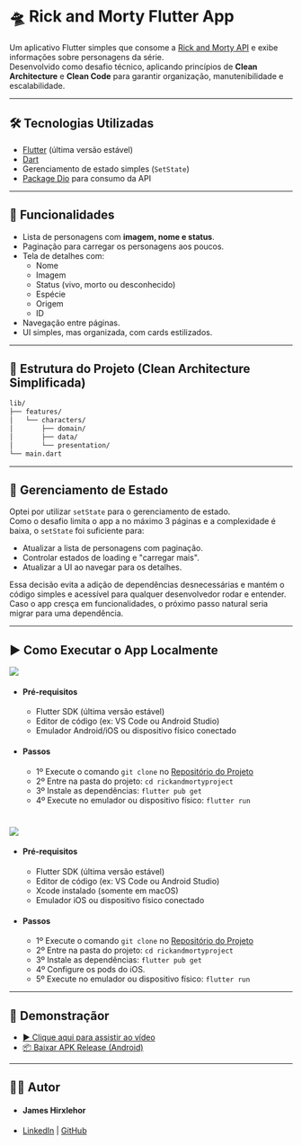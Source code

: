 # 🛸 Rick and Morty Flutter App

Um aplicativo Flutter simples que consome a [Rick and Morty API](https://rickandmortyapi.com/) e exibe informações sobre personagens da série.  
Desenvolvido como desafio técnico, aplicando princípios de **Clean Architecture** e **Clean Code** para garantir organização, manutenibilidade e escalabilidade.

---
## 🛠️ Tecnologias Utilizadas
- [Flutter](https://flutter.dev/) (última versão estável)
- [Dart](https://dart.dev/)
- Gerenciamento de estado simples (`SetState`)
- [Package Dio](https://pub.dev/packages/dio) para consumo da API

---
## 🚀 Funcionalidades
- Lista de personagens com **imagem, nome e status**.
- Paginação para carregar os personagens aos poucos.
- Tela de detalhes com:
    - Nome
    - Imagem
    - Status (vivo, morto ou desconhecido)
    - Espécie
    - Origem
    - ID
- Navegação entre páginas.
- UI simples, mas organizada, com cards estilizados.

---
## 📂 Estrutura do Projeto (Clean Architecture Simplificada)
```bash
lib/
├── features/                
│   └── characters/
│       ├── domain/      
│       ├── data/        
│       └── presentation/
└── main.dart            
```

---
## 🌌 Gerenciamento de Estado
Optei por utilizar `setState` para o gerenciamento de estado.  
Como o desafio limita o app a no máximo 3 páginas e a complexidade é baixa, o `setState` foi suficiente para:
- Atualizar a lista de personagens com paginação.
- Controlar estados de loading e "carregar mais".
- Atualizar a UI ao navegar para os detalhes.

Essa decisão evita a adição de dependências desnecessárias e mantém o código simples e acessível para qualquer desenvolvedor rodar e entender. Caso o app cresça em funcionalidades, o próximo passo natural seria migrar para uma dependência.

---
## ▶️ Como Executar o App Localmente
![](https://img.icons8.com/?size=100&id=17836&format=png&color=000000)
- #### Pré-requisitos
  - Flutter SDK (última versão estável)
  - Editor de código (ex: VS Code ou Android Studio)
  - Emulador Android/iOS ou dispositivo físico conectado

- #### Passos
  - 1º Execute o comando `git clone` no [Repositório do Projeto](https://github.com/jameshirxlehor/rickandmortyproject.git)
  - 2º Entre na pasta do projeto: `cd rickandmortyproject`
  - 3º Instale as dependências: `flutter pub get`
  - 4º Execute no emulador ou dispositivo físico: `flutter run`
#
![](https://img.icons8.com/?size=100&id=85906&format=png&color=000000)
- #### Pré-requisitos
  - Flutter SDK (última versão estável)
  - Editor de código (ex: VS Code ou Android Studio)
  - Xcode instalado (somente em macOS)
  - Emulador iOS ou dispositivo físico conectado

- #### Passos
  - 1º Execute o comando `git clone` no [Repositório do Projeto](https://github.com/jameshirxlehor/rickandmortyproject.git)
  - 2º Entre na pasta do projeto: `cd rickandmortyproject`
  - 3º Instale as dependências: `flutter pub get`
  - 4º Configure os pods do iOS.
  - 5º Execute no emulador ou dispositivo físico: `flutter run`

---
## 📱 Demonstraçãor
- [▶️ Clique aqui para assistir ao vídeo](https://youtube.com/shorts/u1WTMsoAbuc)
- [📦 Baixar APK Release (Android)](https://drive.google.com/file/d/1YVh59Fi9HgR9WJylNWD0eUajWtKI-PSg/view?usp=sharing)

---
## 👨‍💻 Autor
- #### James Hirxlehor
- [LinkedIn](https://www.linkedin.com/in/jameshirxlehor) | [GitHub](https://github.com/jameshirxlehor)
